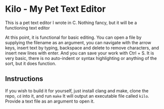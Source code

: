 # Kilo - My Pet Text Editor

This is a pet text editor I wrote in C. Nothing fancy, but it
will be a functioning text editor

At this point, it is functional for basic editing. You can open a file by
supplying the filename as an argument, you can navigate with the arrow keys,
insert text by typing, backspace and delete to remove characters, and insert
new lines with enter. And you can save your work with Ctrl + S. It is very basic,
there is no auto-indent or syntax highlighting or anything of the sort, but it
does function.
## Instructions
If you wish to build it for yourself, just install clang and make, clone the
repo, `cd` into it, and run `make` It will output an executable file called
`kilo`. Provide a text file as an argument to open it.